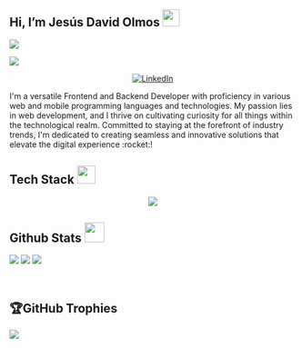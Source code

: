 ## Hi, I’m Jesús David Olmos <img src = "https://raw.githubusercontent.com/MartinHeinz/MartinHeinz/master/wave.gif" width = 30px>
[![](https://visitcount.itsvg.in/api?id=einerb&icon=5&color=1)](https://visitcount.itsvg.in)
<p>
  <a href="https://github.com/DenverCoder1/readme-typing-svg"><img src="https://readme-typing-svg.herokuapp.com?&font=IBM+Plex+Sans&color=abcdef&size=20&lines=Welcome+to+my+GitHub+Profile!;I'm+a+FullStack+Developer;I+love+Technology;I'd+like+to+be+a+Computer+Security" /></a>
</p>

<p align ="center">
<!--   <a href="mailto:einerbravo@gmail.com?subject=Feedback%20From%20Github&body=Hello," target="_blank">
    <img src="https://img.shields.io/badge/Gmail-D14836?style=for-the-badge&logo=gmail&logoColor=white" alt="example"/>
  </a> -->
   <a href="https://www.linkedin.com/in/jes%C3%BAs-david-olmos-guerra-833b04183/" target="_blank">
    <img alt="LinkedIn" src="https://img.shields.io/badge/LinkedIn-0077B5?style=for-the-badge&logo=linkedin&logoColor=white">
  </a>
  </p>


<p>I'm a versatile Frontend and Backend Developer with proficiency in various web and mobile programming languages and technologies. My passion lies in web development, and I thrive on cultivating curiosity for all things within the technological realm. Committed to staying at the forefront of industry trends, I'm dedicated to creating seamless and innovative solutions that elevate the digital experience :rocket:!</p>



## Tech Stack <img src = "https://media2.giphy.com/media/QssGEmpkyEOhBCb7e1/giphy.gif?cid=ecf05e47a0n3gi1bfqntqmob8g9aid1oyj2wr3ds3mg700bl&rid=giphy.gif" width = 32px> 

<p align="center">
  <a href="https://skillicons.dev">
    <img src="https://skillicons.dev/icons?i=js,ts,react,nodejs,express,nestjs,babel,angular,mysql,postgres,mongodb,sqlite,bootstrap,vite,linux,vscode,docker,figma,postman,git,github,gitlab" />
  </a>
</p>

## Github Stats <img src = "https://i.pinimg.com/originals/65/c4/f4/65c4f452571be1261e9c623f7da488ac.gif" width = 35px>
  
![](https://github-readme-stats.vercel.app/api?username=jesusdavid31&theme=algolia&hide_border=false&include_all_commits=false&count_private=false)
![](https://github-readme-streak-stats.herokuapp.com/?user=jesusdavid31&theme=algolia&hide_border=false)
![](https://github-readme-stats.vercel.app/api/top-langs/?username=jesusdavid31&theme=algolia&hide_border=false&include_all_commits=false&count_private=false&layout=compact)

<br/>

## 🏆GitHub Trophies

![](https://github-profile-trophy.vercel.app/?username=jesusdavid31&theme=tokyonight&no-frame=false&no-bg=false&margin-w=4)
